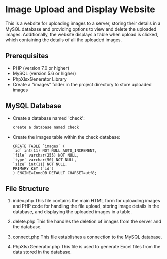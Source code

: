 # Image Upload and Display Website
This is a website for uploading images to a server, storing their details in a MySQL database and providing options to view and delete the uploaded images. 
Additionally, the website displays a table when upload is clicked, which containing the details of all the uploaded images.

## Prerequisites
- PHP (version 7.0 or higher)
- MySQL (version 5.6 or higher)
- PhpXlsxGenerator Library
- Create a "images" folder in the project directory to store uploaded images

## MySQL Database
- Create a database named 'check':
  ```
  create a database named check
  ```
- Create the images table within the check database:
  ```
  CREATE TABLE `images` (
  `id` int(11) NOT NULL AUTO_INCREMENT,
  `file` varchar(255) NOT NULL,
  `type` varchar(50) NOT NULL,
  `size` int(11) NOT NULL,
  PRIMARY KEY (`id`)
  ) ENGINE=InnoDB DEFAULT CHARSET=utf8;
  ```

## File Structure
1. index.php
  This file contains the main HTML form for uploading images and PHP code for handling the file upload, storing image details in the database, and displaying the uploaded images in a table.

2. delete.php
  This file handles the deletion of images from the server and the database.

3. connect.php
  This file establishes a connection to the MySQL database.

4. PhpXlsxGenerator.php
  This file is used to generate Excel files from the data stored in the database.
